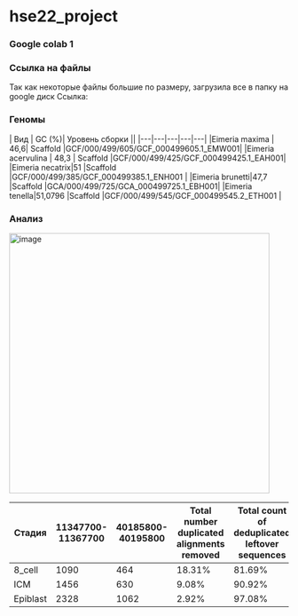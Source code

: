 # hse22_project
<h3> Google colab 1 </h3> 

<h3> Ссылка на файлы </h3> 
Так как некоторые файлы большие по размеру, загрузила все в папку на google диск
Ссылка: 

<h3> Геномы </h3>

| Вид  | GC (%)| Уровень сборки ||
|---|---|---|---|---|
|Eimeria maxima  | 46,6| Scaffold |GCF/000/499/605/GCF_000499605.1_EMW001|
|Eimeria acervulina  | 48,3 | Scaffold  |GCF/000/499/425/GCF_000499425.1_EAH001|
|Eimeria necatrix|51  |Scaffold |GCF/000/499/385/GCF_000499385.1_ENH001 |
|Eimeria brunetti|47,7 |Scaffold |GCA/000/499/725/GCA_000499725.1_EBH001|
|Eimeria tenella|51,0796 |Scaffold |GCF/000/499/545/GCF_000499545.2_ETH001 |

<h3> Анализ </h3>
<img width="469" alt="image" src="https://user-images.githubusercontent.com/93137187/173685726-f89e9123-13f5-4a74-a723-ebc1c07df8c5.png">



| Стадия   | 11347700-11367700| 40185800-40195800 |Total number duplicated alignments removed|Total count of deduplicated leftover sequences|
|---|---|---|---|---|
|8_cell   | 1090 | 464 |18.31%|81.69%|
| ICM     | 1456 | 630 |9.08% |90.92%|
| Epiblast|2328  |1062 |2.92% |97.08%|
